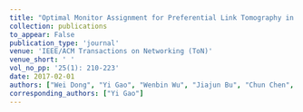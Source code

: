 ```yaml
---
title: "Optimal Monitor Assignment for Preferential Link Tomography in Communication Networks"
collection: publications
to_appear: False
publication_type: 'journal'
venue: 'IEEE/ACM Transactions on Networking (ToN)'
venue_short: ' '
vol_no_pp: '25(1): 210-223'
date: 2017-02-01
authors: ["Wei Dong", "Yi Gao", "Wenbin Wu", "Jiajun Bu", "Chun Chen", "Xiangyang Li"]
corresponding_authors: ["Yi Gao"]
---
```

